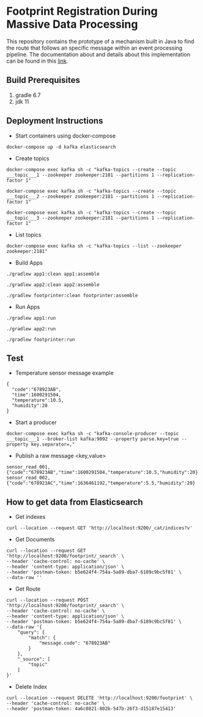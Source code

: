 # Footprint Registration During Massive Data Processing

This repository contains the prototype of a mechanism built in Java to find the route that follows an specific message within an event processing pipeline. The documentation about and details about this implementation can be found in this [link](doc/Footprint_Registration_During_Massive_Data_Processing.pdf).

## Build Prerequisites

1. gradle 6.7
2. jdk 11

## Deployment Instructions

- Start containers using docker-compose
```
docker-compose up -d kafka elasticsearch
```

- Create topics

```
docker-compose exec kafka sh -c "kafka-topics --create --topic ___topic___1 --zookeeper zookeeper:2181 --partitions 1 --replication-factor 1"
```
```
docker-compose exec kafka sh -c "kafka-topics --create --topic ___topic___2 --zookeeper zookeeper:2181 --partitions 1 --replication-factor 1"
```
```
docker-compose exec kafka sh -c "kafka-topics --create --topic ___topic___3 --zookeeper zookeeper:2181 --partitions 1 --replication-factor 1"
```

- List topics
```
docker-compose exec kafka sh -c "kafka-topics --list --zookeeper zookeeper:2181"
```

- Build Apps

```
./gradlew app1:clean app1:assemble
```
```
./gradlew app2:clean app2:assemble
```
```
./gradlew footprinter:clean footprinter:assemble
```

- Run Apps
```
./gradlew app1:run
```
```
./gradlew app2:run
```
```
./gradlew footprinter:run
```

## Test

- Temperature sensor message example
```
{
  "code":"678923AB",
  "time":1600291504,
  "temperature":10.5,
  "humidity":20
}
```

- Start a producer
```
docker-compose exec kafka sh -c "kafka-console-producer --topic ___topic___1 --broker-list kafka:9092 --property parse.key=true --property key.separator=,"
```
- Publish a raw message <key,value>
```
sensor_read_001,{"code":"678923AB","time":1600291504,"temperature":10.5,"humidity":20}
sensor_read_002,{"code":"678923AC","time":1636461192,"temperature":5.5,"humidity":20}
``` 

## How to get data from Elasticsearch

- Get indexes
```
curl --location --request GET 'http://localhost:9200/_cat/indices?v'
```
- Get Documents
```
curl --location --request GET 'http://localhost:9200/footprint/_search' \
--header 'cache-control: no-cache' \
--header 'content-type: application/json' \
--header 'postman-token: b5e624f4-754a-5a89-dba7-6189c9bc5f81' \
--data-raw ''
```
- Get Route
```
curl --location --request POST 'http://localhost:9200/footprint/_search' \
--header 'cache-control: no-cache' \
--header 'content-type: application/json' \
--header 'postman-token: b5e624f4-754a-5a89-dba7-6189c9bc5f81' \
--data-raw '{
    "query": {
        "match": {
            "message.code": "678923AB"
        }
    },
    "_source": [
        "topic"
    ]
}'
```
- Delete Index
```
curl --location --request DELETE 'http://localhost:9200/footprint' \
--header 'cache-control: no-cache' \
--header 'postman-token: 4a6c0821-802b-547b-26f3-d15187e15413'
```